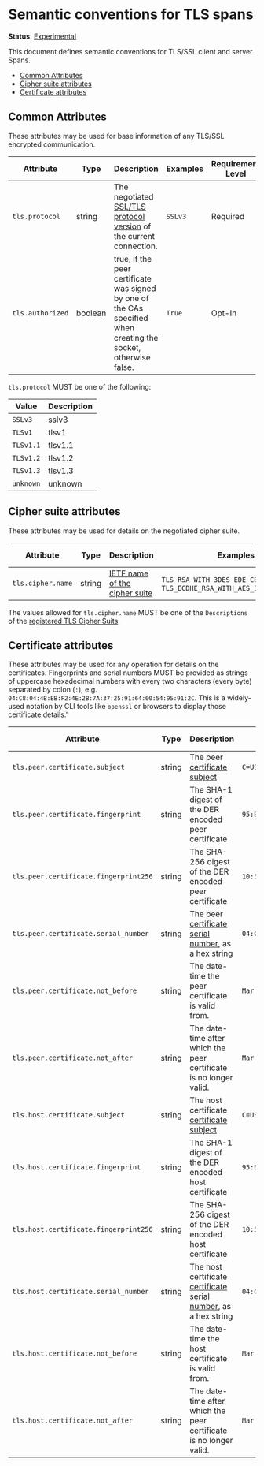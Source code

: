 # Semantic conventions for TLS spans

**Status**: [Experimental](../../document-status.md)

This document defines semantic conventions for TLS/SSL client and server Spans.

<!-- Re-generate TOC with `markdown-toc --no-first-h1 -i` -->

<!-- toc -->

- [Common Attributes](#common-attributes)
- [Cipher suite attributes](#cipher-suite-attributes)
- [Certificate attributes](#certificate-attributes)

<!-- tocstop -->

## Common Attributes

These attributes may be used for base information of any TLS/SSL encrypted communication.

<!-- semconv tls -->
| Attribute  | Type | Description  | Examples  | Requirement Level |
|---|---|---|---|---|
| `tls.protocol` | string | The negotiated [SSL/TLS protocol version](https://www.openssl.org/docs/man1.1.1/man3/SSL_get_version.html#RETURN-VALUES) of the current connection. | `SSLv3` | Required |
| `tls.authorized` | boolean | true, if the peer certificate was signed by one of the CAs specified when creating the socket, otherwise false. | `True` | Opt-In |

`tls.protocol` MUST be one of the following:

| Value  | Description |
|---|---|
| `SSLv3` | sslv3 |
| `TLSv1` | tlsv1 |
| `TLSv1.1` | tlsv1.1 |
| `TLSv1.2` | tlsv1.2 |
| `TLSv1.3` | tlsv1.3 |
| `unknown` | unknown |
<!-- endsemconv -->

## Cipher suite attributes

These attributes may be used for details on the negotiated cipher suite.

<!-- semconv tls.cipher -->
| Attribute  | Type | Description  | Examples  | Requirement Level |
|---|---|---|---|---|
| `tls.cipher.name` | string | [IETF name of the cipher suite](https://datatracker.ietf.org/doc/html/rfc5246#appendix-A.5) | `TLS_RSA_WITH_3DES_EDE_CBC_SHA`; `TLS_ECDHE_RSA_WITH_AES_128_GCM_SHA256` | Opt-In |
<!-- endsemconv -->

The values allowed for `tls.cipher.name` MUST be one of the `Descriptions` of the [registered TLS Cipher Suits](https://www.iana.org/assignments/tls-parameters/tls-parameters.xhtml#table-tls-parameters-4).

## Certificate attributes

These attributes may be used for any operation for details on the certificates.
Fingerprints and serial numbers MUST be provided as strings of uppercase hexadecimal numbers with every two characters (every byte) separated by colon (`:`), e.g. `04:C8:04:4B:BB:F2:4E:2B:7A:37:25:91:64:00:54:95:91:2C`.
This is a widely-used notation by CLI tools like `openssl` or browsers to display those certificate details.'

<!-- semconv tls.certificate -->
| Attribute  | Type | Description  | Examples  | Requirement Level |
|---|---|---|---|---|
| `tls.peer.certificate.subject` | string | The peer [certificate subject](https://datatracker.ietf.org/doc/html/rfc5280#section-4.1.2.6) | `C=US, ST=California, L=San Francisco, O=OpenTelemetry, Inc, CN=*.opentelemetry.io` | Opt-In |
| `tls.peer.certificate.fingerprint` | string | The SHA-1 digest of the DER encoded peer certificate | `95:B4:D0:6E:CD:C1:2C:22:92:B8:CD:26:54:79:E4:84:E3:47:34:2E` | Opt-In |
| `tls.peer.certificate.fingerprint256` | string | The SHA-256 digest of the DER encoded peer certificate | `10:5A:86:67:BC:22:43:55:62:88:21:31:1B:93:F0:62:7F:05:F2:D8:EE:19:C6:F3:D6:BB:60:91:DD:ED:95:D1` | Opt-In |
| `tls.peer.certificate.serial_number` | string | The peer [certificate serial number](https://datatracker.ietf.org/doc/html/rfc5280#section-4.1.2.2), as a hex string | `04:C8:04:4B:BB:F2:4E:2B:7A:37:25:91:64:00:54:95:91:2C` | Opt-In |
| `tls.peer.certificate.not_before` | string | The date-time the peer certificate is valid from. | `Mar 9 00:00:00 2021 GMT` | Opt-In |
| `tls.peer.certificate.not_after` | string | The date-time after which the peer certificate is no longer valid. | `Mar 1 23:59:59 2022 GMT` | Opt-In |
| `tls.host.certificate.subject` | string | The host certificate [certificate subject](https://datatracker.ietf.org/doc/html/rfc5280#section-4.1.2.6) | `C=US, ST=California, L=San Francisco, O=OpenTelemetry, Inc, CN=*.opentelemetry.io` | Opt-In |
| `tls.host.certificate.fingerprint` | string | The SHA-1 digest of the DER encoded host certificate | `95:B4:D0:6E:CD:C1:2C:22:92:B8:CD:26:54:79:E4:84:E3:47:34:2E` | Opt-In |
| `tls.host.certificate.fingerprint256` | string | The SHA-256 digest of the DER encoded host certificate | `10:5A:86:67:BC:22:43:55:62:88:21:31:1B:93:F0:62:7F:05:F2:D8:EE:19:C6:F3:D6:BB:60:91:DD:ED:95:D1` | Opt-In |
| `tls.host.certificate.serial_number` | string | The host certificate [certificate serial number](https://datatracker.ietf.org/doc/html/rfc5280#section-4.1.2.2), as a hex string | `04:C8:04:4B:BB:F2:4E:2B:7A:37:25:91:64:00:54:95:91:2C` | Opt-In |
| `tls.host.certificate.not_before` | string | The date-time the host certificate is valid from. | `Mar 9 00:00:00 2021 GMT` | Opt-In |
| `tls.host.certificate.not_after` | string | The date-time after which the peer certificate is no longer valid. | `Mar 1 23:59:59 2022 GMT` | Opt-In |
<!-- endsemconv -->
